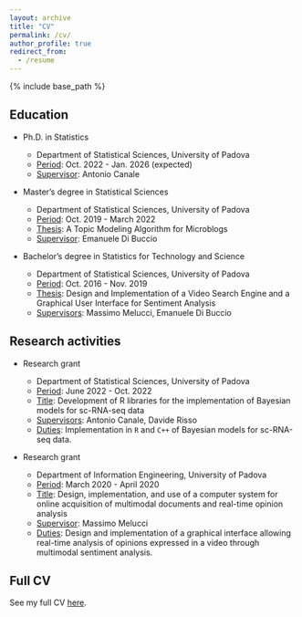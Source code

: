 ```yaml
---
layout: archive
title: "CV"
permalink: /cv/
author_profile: true
redirect_from:
  - /resume
---
```


{% include base_path %}

Education
------
* Ph.D. in Statistics
  * Department of Statistical Sciences, University of Padova
  * <ins>Period</ins>: Oct. 2022 - Jan. 2026 (expected)
  * <ins>Supervisor</ins>: Antonio Canale

* Master’s degree in Statistical Sciences
  * Department of Statistical Sciences, University of Padova
  * <ins>Period</ins>: Oct. 2019 - March 2022
  * <ins>Thesis</ins>: A Topic Modeling Algorithm for Microblogs
  * <ins>Supervisor</ins>: Emanuele Di Buccio

* Bachelor’s degree in Statistics for Technology and Science
  * Department of Statistical Sciences, University of Padova
  * <ins>Period</ins>: Oct. 2016 - Nov. 2019
  * <ins>Thesis</ins>: Design and Implementation of a Video Search Engine and a Graphical User Interface for Sentiment Analysis
  * <ins>Supervisors</ins>: Massimo Melucci, Emanuele Di Buccio

Research activities
------
* Research grant
  * Department of Statistical Sciences, University of Padova
  * <ins>Period</ins>: June 2022 - Oct. 2022
  * <ins>Title</ins>: Development of R libraries for the implementation of Bayesian models for sc-RNA-seq data
  * <ins>Supervisors</ins>: Antonio Canale, Davide Risso
  * <ins>Duties</ins>: Implementation in `R` and `C++` of Bayesian models for sc-RNA-seq data.

* Research grant
  * Department of Information Engineering, University of Padova
  * <ins>Period</ins>: March 2020 - April 2020
  * <ins>Title</ins>: Design, implementation, and use of a computer system for online acquisition of multimodal documents and real-time opinion analysis
  * <ins>Supervisor</ins>: Massimo Melucci
  * <ins>Duties</ins>: Design and implementation of a graphical interface allowing real-time analysis of opinions expressed in a video through multimodal sentiment analysis.

Full CV
------
See my full CV [here](/files/TotoGiovanni_CV.pdf).
